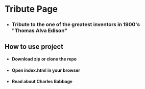 # Tribute Page
- ### Tribute to the one of the greatest inventors in 1900's "Thomas Alva Edison"

## How to use project
- #### Download zip or clone the repo
- #### Open index.html in your browser
- #### Read about Charles Babbage
